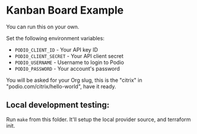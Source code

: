 # Kanban Board Example

You can run this on your own.

Set the following environment variables:

- `PODIO_CLIENT_ID` - Your API key ID
- `PODIO_CLIENT_SECRET` - Your API client secret
- `PODIO_USERNAME` - Username to login to Podio
- `PODIO_PASSWORD` - Your account's password

You will be asked for your Org slug, this is the "citrix" in "podio.com/citrix/hello-world", have it ready.

## Local development testing:

Run `make` from this folder. It'll setup the local provider source, and terraform init.
